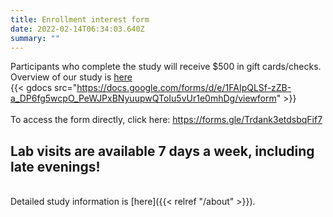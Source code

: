 ```yaml
---
title: Enrollment interest form
date: 2022-02-14T06:34:03.640Z
summary: ""
---
```

Participants who complete the study will receive $500 in gift cards/checks.
<br>
Overview of our study is [here](https://www.cognition.nu/)
<br>
{{< gdocs src="https://docs.google.com/forms/d/e/1FAIpQLSf-zZB-a_DP6fg5wcpO_PeWJPxBNyuupwQToIu5vUr1e0mhDg/viewform" >}}
<br>
<br>
To access the form directly, click here: https://forms.gle/Trdank3etdsbqFif7
## **Lab visits** **are available 7 days a week, including late evenings!**
<br>
Detailed study information is [here]({{< relref "/about" >}}).
